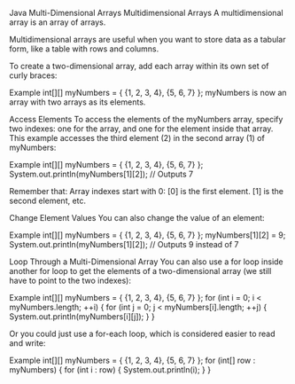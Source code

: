 Java Multi-Dimensional Arrays
Multidimensional Arrays
A multidimensional array is an array of arrays.

Multidimensional arrays are useful when you want to store data as a tabular form, like a table with rows and columns.

To create a two-dimensional array, add each array within its own set of curly braces:

Example
int[][] myNumbers = { {1, 2, 3, 4}, {5, 6, 7} };
myNumbers is now an array with two arrays as its elements.

Access Elements
To access the elements of the myNumbers array, specify two indexes: one for the array, and one for the element inside that array. This example accesses the third element (2) in the second array (1) of myNumbers:

Example
int[][] myNumbers = { {1, 2, 3, 4}, {5, 6, 7} };
System.out.println(myNumbers[1][2]); // Outputs 7

Remember that: Array indexes start with 0: [0] is the first element. [1] is the second element, etc.

Change Element Values
You can also change the value of an element:

Example
int[][] myNumbers = { {1, 2, 3, 4}, {5, 6, 7} };
myNumbers[1][2] = 9;
System.out.println(myNumbers[1][2]); // Outputs 9 instead of 7

Loop Through a Multi-Dimensional Array
You can also use a for loop inside another for loop to get the elements of a two-dimensional array (we still have to point to the two indexes):

Example
int[][] myNumbers = { {1, 2, 3, 4}, {5, 6, 7} };
for (int i = 0; i < myNumbers.length; ++i) {
  for (int j = 0; j < myNumbers[i].length; ++j) {
    System.out.println(myNumbers[i][j]);
  }
}

Or you could just use a for-each loop, which is considered easier to read and write:

Example
int[][] myNumbers = { {1, 2, 3, 4}, {5, 6, 7} };
for (int[] row : myNumbers) {
  for (int i : row) {
    System.out.println(i);
  }
}


